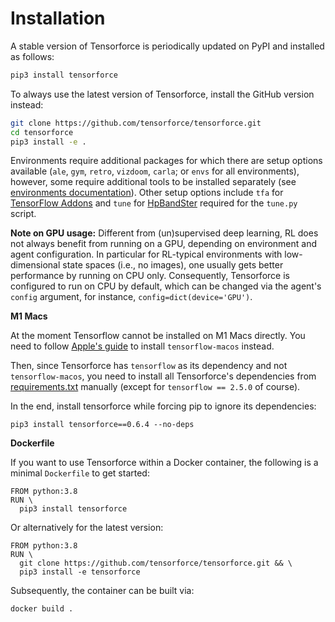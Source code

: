 Installation
============


A stable version of Tensorforce is periodically updated on PyPI and installed as follows:

```bash
pip3 install tensorforce
```

To always use the latest version of Tensorforce, install the GitHub version instead:

```bash
git clone https://github.com/tensorforce/tensorforce.git
cd tensorforce
pip3 install -e .
```

Environments require additional packages for which there are setup options available (`ale`, `gym`, `retro`, `vizdoom`, `carla`; or `envs` for all environments), however, some require additional tools to be installed separately (see [environments documentation](http://tensorforce.readthedocs.io)). Other setup options include `tfa` for [TensorFlow Addons](https://www.tensorflow.org/addons) and `tune` for [HpBandSter](https://github.com/automl/HpBandSter) required for the `tune.py` script.


**Note on GPU usage:** Different from (un)supervised deep learning, RL does not always benefit from running on a GPU, depending on environment and agent configuration. In particular for RL-typical environments with low-dimensional state spaces (i.e., no images), one usually gets better performance by running on CPU only. Consequently, Tensorforce is configured to run on CPU by default, which can be changed via the agent's `config` argument, for instance, `config=dict(device='GPU')`.


**M1 Macs**

At the moment Tensorflow cannot be installed on M1 Macs directly. You need to follow [Apple's guide](https://developer.apple.com/metal/tensorflow-plugin/) to install `tensorflow-macos` instead.

Then, since Tensorforce has `tensorflow` as its dependency and not `tensorflow-macos`, you need to install all Tensorforce's dependencies from [requirements.txt](https://github.com/tensorforce/tensorforce/blob/master/requirements.txt) manually (except for `tensorflow == 2.5.0` of course).

In the end, install tensorforce while forcing pip to ignore its dependencies:
```
pip3 install tensorforce==0.6.4 --no-deps
```


**Dockerfile**

If you want to use Tensorforce within a Docker container, the following is a minimal `Dockerfile` to get started:

```
FROM python:3.8
RUN \
  pip3 install tensorforce
```

Or alternatively for the latest version:

```
FROM python:3.8
RUN \
  git clone https://github.com/tensorforce/tensorforce.git && \
  pip3 install -e tensorforce
```

Subsequently, the container can be built via:

```bash
docker build .
```
